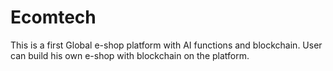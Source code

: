 # Ecomtech
This is a first Global e-shop platform with AI functions and blockchain. User can build his own e-shop with blockchain on the platform.
